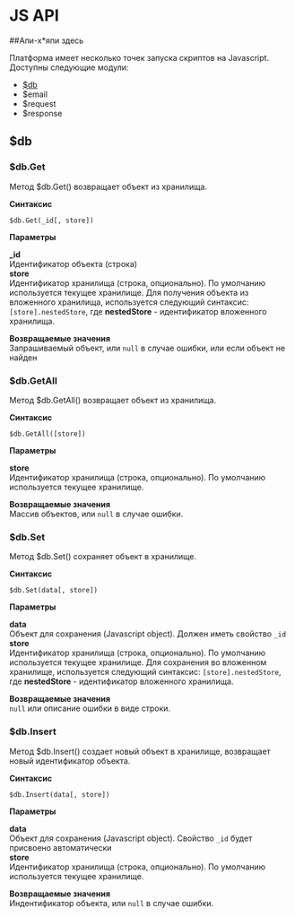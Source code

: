 # JS API

##Апи-х*япи здесь

Платформа имеет несколько точек запуска скриптов на Javascript.
Доступны следующие модули:
* [$db](#db)
* $email
* $request
* $response

<a name="db"></a>
## $db


### $db.Get
Метод $db.Get() возвращает объект из хранилища. 

**Синтаксис**  

```$db.Get(_id[, store])```  

**Параметры**

**_id**   
    Идентификатор объекта (строка)  
**store**  
    Идентификатор хранилища (строка, опционально). По умолчанию используется текущее хранилище. Для получения объекта из вложенного хранилища, используется следующий синтаксис: ```[store].nestedStore```, где **nestedStore** - идентификатор вложенного хранилища.

**Возвращаемые значения**  
Запрашиваемый объект, или ```null``` в случае ошибки, или если объект не найден


### $db.GetAll
Метод $db.GetAll() возвращает объект из хранилища. 

**Синтаксис**  

```$db.GetAll([store])```  

**Параметры**

**store**  
    Идентификатор хранилища (строка, опционально). По умолчанию используется текущее хранилище. 

**Возвращаемые значения**  
Массив объектов, или ```null``` в случае ошибки.

### $db.Set
Метод $db.Set() сохраняет объект в хранилище. 

**Синтаксис**  

```$db.Set(data[, store])```  

**Параметры**

**data**   
    Объект для сохранения (Javascript object).  Должен иметь свойство ```_id```  
**store**  
    Идентификатор хранилища (строка, опционально). По умолчанию используется текущее хранилище.  Для сохранения во вложенном хранилище, используется следующий синтаксис: ```[store].nestedStore```, где **nestedStore** - идентификатор вложенного хранилища.

**Возвращаемые значения**  
```null``` или описание ошибки в виде строки.


### $db.Insert
Метод $db.Insert() создает новый объект в хранилище, возвращает новый идентификатор объекта.  

**Синтаксис**  

```$db.Insert(data[, store])```  

**Параметры**

**data**   
    Объект для сохранения (Javascript object).  Свойство ```_id``` будет присвоено автоматически  
**store**  
    Идентификатор хранилища (строка, опционально). По умолчанию используется текущее хранилище.  

**Возвращаемые значения**  
Индентификатор объекта, или ```null``` в случае ошибки.

